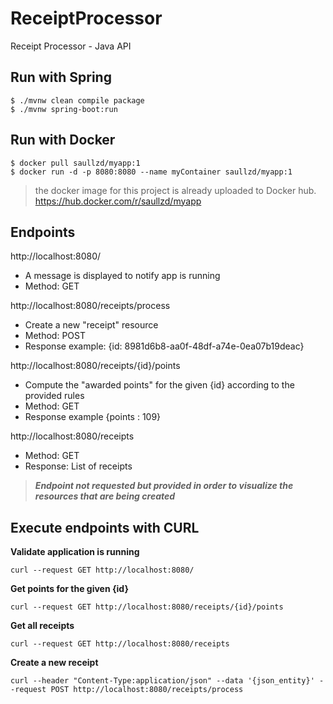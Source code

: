 # ReceiptProcessor
Receipt Processor - Java API

## Run with Spring
```
$ ./mvnw clean compile package
$ ./mvnw spring-boot:run
```

## Run with Docker
```
$ docker pull saullzd/myapp:1
$ docker run -d -p 8080:8080 --name myContainer saullzd/myapp:1
```
> the docker image for this project is already uploaded to Docker hub. https://hub.docker.com/r/saullzd/myapp

## Endpoints

http://localhost:8080/
- A message is displayed to notify app is running
- Method: GET

http://localhost:8080/receipts/process
- Create a new "receipt" resource
- Method: POST
- Response example: {id: 8981d6b8-aa0f-48df-a74e-0ea07b19deac}


http://localhost:8080/receipts/{id}/points
- Compute the "awarded points" for the given {id} according to the provided rules
- Method: GET
- Response example {points : 109}

http://localhost:8080/receipts
- Method: GET
- Response: List of receipts
> _**Endpoint not requested but provided in order to visualize the resources that are being created**_

## Execute endpoints with CURL

**Validate application is running**
```
curl --request GET http://localhost:8080/
```

**Get points for the given {id}**
```
curl --request GET http://localhost:8080/receipts/{id}/points
```

**Get all receipts**
```
curl --request GET http://localhost:8080/receipts
```

**Create a new receipt**
```
curl --header "Content-Type:application/json" --data '{json_entity}' --request POST http://localhost:8080/receipts/process
```







